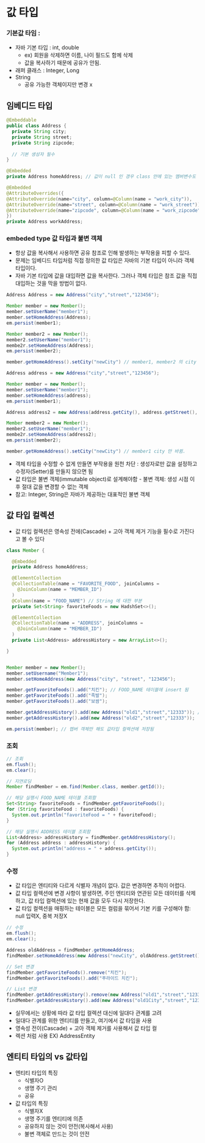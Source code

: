 # 값 타입 

### 기본값 타임 : 
- 자바 기본 타입 : int, double
  - ex) 회원을 삭제하면 이름, 나이 필드도 함께 삭제
  - 값을 복사하기 때문에 공유가 안됨.
- 래퍼 클래스 : Integer, Long
- String 
  - 공유 가능한 객체이지만 변경 x 


## 임베디드 타입
```java
@Embeddable
public class Address {
  private String city;
  private String street;
  private String zipcode;
  
  // 기본 생성자 필수
}
```
```java
@Embedded
private Address homeAddress; // 값이 null 인 경우 class 안에 있는 멤버변수도 모두 null

@Embedded
@AttributeOverrides({
@AttributeOverride(name="city", column=@Column(name = "work_city")),
@AttributeOverride(name="street", column=@Column(name = "work_street")),
@AttributeOverride(name="zipcode", column=@Column(name = "work_zipcode")),
})
private Address workAddress;
```


### embeded type 값 타입과 불변 객체
- 항상 값을 복사해서 사용하면 공유 참조로 인해 발생하는 부작용을 피할 수 있다. 
- 문제는 임베디드 타입처럼 직접 정의한 값 타입은 자바의 기본 타입이 아니라 객체 타입이다.
- 자바 기본 타입에 값을 대입하면 값을 복사한다. 그러나 객체 타입은 참조 값을 직접 대입하는 것을 막을 방법이 없다. 


```java
Address Address = new Address("city","street","123456");

Member member = new Member();
member.setUserName("member1");
member.setHomeAddress(Address);
em.persist(member1);

Member member2 = new Member();
member2.setUserName("member1");
membe2r.setHomeAddress(Address);
em.persist(member2);

member.getHomeAddress().setCity("newCity") // member1, member2 의 city 둘다 바뀜 !!! 주의!!!
```
```java
Address address = new Address("city","street","123456");

Member member = new Member();
member.setUserName("member1");
member.setHomeAddress(address);
em.persist(member1);

Address address2 = new Address(address.getCity(), address.getStreet(), address.getCity()); // 복사해서 사용 해야함

Member member2 = new Member();
member2.setUserName("member1");
membe2r.setHomeAddress(address2);
em.persist(member2);

member.getHomeAddress().setCity("newCity") // member1 city 만 바뀜.
```
- 객체 타입을 수정할 수 없게 만들면 부작용을 원천 차단 : 생성자로만 값을 설정하고 수정자(Setter)를 만들지 않으면 됨
- 값 타입은 불변 객체(immutable object)로 설계해야함 - 불변 객체: 생성 시점 이후 절대 값을 변경할 수 없는 객체
- 참고: Integer, String은 자바가 제공하는 대표적인 불변 객체


## 값 타입 컬렉션
- 값 타입 컬렉션은 영속성 전에(Cascade) + 고아 객체 제거 기능을 필수로 가진다고 볼 수 있다
```java
class Member {

  @Embedded
  private Address homeAddress;

  @ElementCollection
  @CollectionTable(name = "FAVORITE_FOOD", joinColumns = 
    @JoinColumn(name = "MEMBER_ID")
  )
  @Column(name = "FOOD_NAME") // String 에 대한 부분 
  private Set<String> favoriteFoods = new HadshSet<>();

  @ElementCollection
  @CollectionTable(name = "ADDRESS", joinColumns = 
    @JoinColumn(name = "MEMBER_ID")
  )
  private List<Address> addressHistory = new ArrayList<>();

}

```
```java

Member member = new Member();
member.setUsername("Member1");
member.setHomeAddress(new Address("city", "street", "123456");

member.getFavoriteFoods().add("치킨"); // FOOD_NAME 테이블에 insert 됨
member.getFavoriteFoods().add("족발");
member.getFavoriteFoods().add("보쌈");

member.getAddressHistory().add(new Address("old1","street","12333")); // ADDRESS 테이블에 insert 됨
member.getAddressHistory().add(new Address("old2","street","12333"));

em.persist(member); // 멥버 객체만 해도 값타입 컬렉션에 저장됨 
```
### 조회
```java
// 조회
em.flush();
em.clear();

// 지연로딩
Member findMember = em.find(Member.class, member.getId());

// 해당 실행시 FOOD_NAME 테이블 조회함
Set<String> favoriteFoods = findMember.getFavoriteFoods();
for (String favoriteFood : favoriteFoods) {
  System.out.println("favoriteFood = " + favoriteFood);
}

// 해당 실행시 ADDRESS 테이블 조회함
List<Address> addressHistory = findMember.getAddressHistory();
for (Address address : addressHistory) {
  System.out.println("address = " + address.getCity());
}

```
### 수정
- 값 타입은 엔티티와 다르게 식별자 개념이 없다. 값은 변경하면 추적이 어렵다. 
- 값 타입 컬렉션에 변경 사항이 발생하면, 주인 엔티티와 연관된 모든 데이터를 삭제하고, 값 타입 컬렉션에 있는 현재 값을 모두 다시 저장한다. 
- 값 타입 컬렉션을 매핑하는 테이블은 모든 컬럼을 묶어서 기본 키를 구성해야 함: null 입력X, 중복 저장X

```java
// 수정
em.flush();
em.clear();

Address oldAddress = findMember.getHomeAddress;
findMember.setHomeAddress(new Address("newCity", oldAddress.getStreet(), oldAddress.getZipcode())); // setter 쓰지 말것

// Set 변경
findMember.getFavoriteFoods().remove("치킨");
findMember.getFavoriteFoods().add("푸라이드 치킨");

// List 변경
findMember.getAddressHistory().remove(new Address("old1","street","12333")); // equals 오버라이딩 되었으니 값비교 하여 remove 
findMember.getAddressHistory().add(new Address("old1City","street","12333"));  // insert 쿼리 2번 나감

```

- 실무에서는 상황에 따라 값 타입 컬렉션 대신에 일대다 관계를 고려
- 일대다 관계를 위한 엔티티를 만들고, 여기에서 값 타입을 사용
- 영속성 전이(Cascade) + 고아 객체 제거를 사용해서 값 타입 컬
- 렉션 처럼 사용 EX) AddressEntity


## 엔티티 타입의  vs 값타입
- 엔티티 타입의 특징
  - 식별자O 
  - 생명 주기 관리
  - 공유
- 값 타입의 특징
  - 식별자X 
  -  생명 주기를 엔티티에 의존
  - 공유하지 않는 것이 안전(복사해서 사용) 
  - 불변 객체로 만드는 것이 안전

